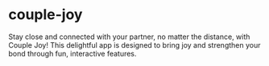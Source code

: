 # couple-joy
Stay close and connected with your partner, no matter the distance, with Couple Joy! This delightful app is designed to bring joy and strengthen your bond through fun, interactive features.
